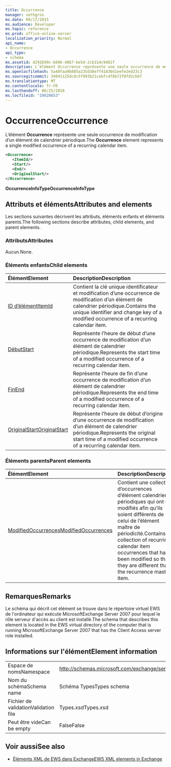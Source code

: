 ```yaml
---
title: Occurrence
manager: sethgros
ms.date: 09/17/2015
ms.audience: Developer
ms.topic: reference
ms.prod: office-online-server
localization_priority: Normal
api_name:
- Occurrence
api_type:
- schema
ms.assetid: d292b99c-b896-40b7-be5d-2cb314c9481f
description: L’élément Occurrence représente une seule occurrence de modification d’un élément de calendrier périodique.
ms.openlocfilehash: 5a40faa9b885a235d30e7f41830d1eefe2ed23c3
ms.sourcegitcommit: 34041125dc8c5f993b21cebfc4f8b72f0fd2cb6f
ms.translationtype: MT
ms.contentlocale: fr-FR
ms.lasthandoff: 06/25/2018
ms.locfileid: "19828653"
---
```

# <a name="occurrence"></a><span data-ttu-id="8bcc7-103">Occurrence</span><span class="sxs-lookup"><span data-stu-id="8bcc7-103">Occurrence</span></span>

<span data-ttu-id="8bcc7-104">L’élément **Occurrence** représente une seule occurrence de modification d’un élément de calendrier périodique.</span><span class="sxs-lookup"><span data-stu-id="8bcc7-104">The **Occurrence** element represents a single modified occurrence of a recurring calendar item.</span></span> 
  
```xml
<Occurrence>
   <ItemId/>
   <Start/>
   <End/>
   <OriginalStart/>
</Occurrence>
```

<span data-ttu-id="8bcc7-105">**OccurrenceInfoType**</span><span class="sxs-lookup"><span data-stu-id="8bcc7-105">**OccurrenceInfoType**</span></span>

## <a name="attributes-and-elements"></a><span data-ttu-id="8bcc7-106">Attributs et éléments</span><span class="sxs-lookup"><span data-stu-id="8bcc7-106">Attributes and elements</span></span>

<span data-ttu-id="8bcc7-107">Les sections suivantes décrivent les attributs, éléments enfants et éléments parents.</span><span class="sxs-lookup"><span data-stu-id="8bcc7-107">The following sections describe attributes, child elements, and parent elements.</span></span>
  
### <a name="attributes"></a><span data-ttu-id="8bcc7-108">Attributs</span><span class="sxs-lookup"><span data-stu-id="8bcc7-108">Attributes</span></span>

<span data-ttu-id="8bcc7-109">Aucun.</span><span class="sxs-lookup"><span data-stu-id="8bcc7-109">None.</span></span>
  
### <a name="child-elements"></a><span data-ttu-id="8bcc7-110">Éléments enfants</span><span class="sxs-lookup"><span data-stu-id="8bcc7-110">Child elements</span></span>

|<span data-ttu-id="8bcc7-111">**Élément**</span><span class="sxs-lookup"><span data-stu-id="8bcc7-111">**Element**</span></span>|<span data-ttu-id="8bcc7-112">**Description**</span><span class="sxs-lookup"><span data-stu-id="8bcc7-112">**Description**</span></span>|
|:-----|:-----|
|[<span data-ttu-id="8bcc7-113">ID d’élément</span><span class="sxs-lookup"><span data-stu-id="8bcc7-113">ItemId</span></span>](itemid.md) <br/> |<span data-ttu-id="8bcc7-114">Contient la clé unique identificateur et modification d’une occurrence de modification d’un élément de calendrier périodique.</span><span class="sxs-lookup"><span data-stu-id="8bcc7-114">Contains the unique identifier and change key of a modified occurrence of a recurring calendar item.</span></span>  <br/> |
|[<span data-ttu-id="8bcc7-115">Début</span><span class="sxs-lookup"><span data-stu-id="8bcc7-115">Start</span></span>](start.md) <br/> |<span data-ttu-id="8bcc7-116">Représente l’heure de début d’une occurrence de modification d’un élément de calendrier périodique.</span><span class="sxs-lookup"><span data-stu-id="8bcc7-116">Represents the start time of a modified occurrence of a recurring calendar item.</span></span>  <br/> |
|[<span data-ttu-id="8bcc7-117">Fin</span><span class="sxs-lookup"><span data-stu-id="8bcc7-117">End </span></span>](end-ex15websvcsotherref.md) <br/> |<span data-ttu-id="8bcc7-118">Représente l’heure de fin d’une occurrence de modification d’un élément de calendrier périodique.</span><span class="sxs-lookup"><span data-stu-id="8bcc7-118">Represents the end time of a modified occurrence of a recurring calendar item.</span></span>  <br/> |
|[<span data-ttu-id="8bcc7-119">OriginalStart</span><span class="sxs-lookup"><span data-stu-id="8bcc7-119">OriginalStart</span></span>](originalstart.md) <br/> |<span data-ttu-id="8bcc7-120">Représente l’heure de début d’origine d’une occurrence de modification d’un élément de calendrier périodique.</span><span class="sxs-lookup"><span data-stu-id="8bcc7-120">Represents the original start time of a modified occurrence of a recurring calendar item.</span></span>  <br/> |
   
### <a name="parent-elements"></a><span data-ttu-id="8bcc7-121">Éléments parents</span><span class="sxs-lookup"><span data-stu-id="8bcc7-121">Parent elements</span></span>

|<span data-ttu-id="8bcc7-122">**Élément**</span><span class="sxs-lookup"><span data-stu-id="8bcc7-122">**Element**</span></span>|<span data-ttu-id="8bcc7-123">**Description**</span><span class="sxs-lookup"><span data-stu-id="8bcc7-123">**Description**</span></span>|
|:-----|:-----|
|[<span data-ttu-id="8bcc7-124">ModifiedOccurrences</span><span class="sxs-lookup"><span data-stu-id="8bcc7-124">ModifiedOccurrences</span></span>](modifiedoccurrences.md) <br/> |<span data-ttu-id="8bcc7-125">Contient une collection d’occurrences d’élément calendrier périodiques qui ont été modifiés afin qu’ils soient différents de celui de l’élément maître de périodicité.</span><span class="sxs-lookup"><span data-stu-id="8bcc7-125">Contains a collection of recurring calendar item occurrences that have been modified so that they are different than the recurrence master item.</span></span>  <br/> |
   
## <a name="remarks"></a><span data-ttu-id="8bcc7-126">Remarques</span><span class="sxs-lookup"><span data-stu-id="8bcc7-126">Remarks</span></span>

<span data-ttu-id="8bcc7-127">Le schéma qui décrit cet élément se trouve dans le répertoire virtuel EWS de l'ordinateur qui exécute MicrosoftExchange Server 2007 pour lequel le rôle serveur d'accès au client est installé.</span><span class="sxs-lookup"><span data-stu-id="8bcc7-127">The schema that describes this element is located in the EWS virtual directory of the computer that is running MicrosoftExchange Server 2007 that has the Client Access server role installed.</span></span>
  
## <a name="element-information"></a><span data-ttu-id="8bcc7-128">Informations sur l'élément</span><span class="sxs-lookup"><span data-stu-id="8bcc7-128">Element information</span></span>

|||
|:-----|:-----|
|<span data-ttu-id="8bcc7-129">Espace de noms</span><span class="sxs-lookup"><span data-stu-id="8bcc7-129">Namespace</span></span>  <br/> |http://schemas.microsoft.com/exchange/services/2006/types  <br/> |
|<span data-ttu-id="8bcc7-130">Nom du schéma</span><span class="sxs-lookup"><span data-stu-id="8bcc7-130">Schema name</span></span>  <br/> |<span data-ttu-id="8bcc7-131">Schéma Types</span><span class="sxs-lookup"><span data-stu-id="8bcc7-131">Types schema</span></span>  <br/> |
|<span data-ttu-id="8bcc7-132">Fichier de validation</span><span class="sxs-lookup"><span data-stu-id="8bcc7-132">Validation file</span></span>  <br/> |<span data-ttu-id="8bcc7-133">Types.xsd</span><span class="sxs-lookup"><span data-stu-id="8bcc7-133">Types.xsd</span></span>  <br/> |
|<span data-ttu-id="8bcc7-134">Peut être vide</span><span class="sxs-lookup"><span data-stu-id="8bcc7-134">Can be empty</span></span>  <br/> |<span data-ttu-id="8bcc7-135">False</span><span class="sxs-lookup"><span data-stu-id="8bcc7-135">False</span></span>  <br/> |
   
## <a name="see-also"></a><span data-ttu-id="8bcc7-136">Voir aussi</span><span class="sxs-lookup"><span data-stu-id="8bcc7-136">See also</span></span>

- [<span data-ttu-id="8bcc7-137">Éléments XML de EWS dans Exchange</span><span class="sxs-lookup"><span data-stu-id="8bcc7-137">EWS XML elements in Exchange</span></span>](ews-xml-elements-in-exchange.md)

